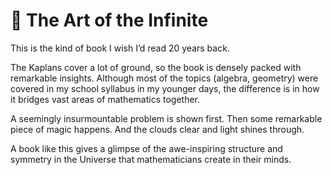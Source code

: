 # 📝 The Art of the Infinite

This is the kind of book I wish I’d read 20 years back.

The Kaplans cover a lot of ground, so the book is densely packed with
remarkable insights. Although most of the topics (algebra, geometry)
were covered in my school syllabus in my younger days, the difference
is in how it bridges vast areas of mathematics together.

A seemingly insurmountable problem is shown first. Then some
remarkable piece of magic happens. And the clouds clear and light
shines through.

A book like this gives a glimpse of the awe-inspiring structure and
symmetry in the Universe that mathematicians create in their minds.

